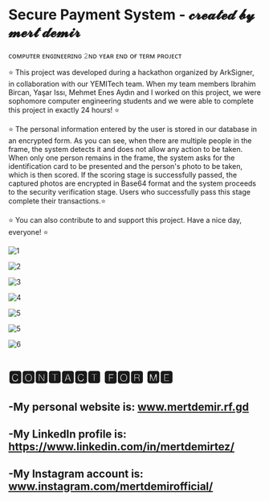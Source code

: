 # Secure Payment System - 𝓬𝓻𝓮𝓪𝓽𝓮𝓭 𝓫𝔂 𝓶𝓮𝓻𝓽 𝓭𝓮𝓶𝓲𝓻
 
ᴄᴏᴍᴘᴜᴛᴇʀ ᴇɴɢɪɴᴇᴇʀɪɴɢ 𝟸ɴᴅ ʏᴇᴀʀ ᴇɴᴅ ᴏғ ᴛᴇʀᴍ ᴘʀᴏᴊᴇᴄᴛ
 
⭐ This project was developed during a hackathon organized by ArkSigner, in collaboration with our YEMITech team. When my team members Ibrahim Bircan, Yaşar Issı, Mehmet Enes Aydın and I worked on this project, we were sophomore computer engineering students and we were able to complete this project in exactly 24 hours! ⭐

⭐ The personal information entered by the user is stored in our database in an encrypted form. As you can see, when there are multiple people in the frame, the system detects it and does not allow any action to be taken. When only one person remains in the frame, the system asks for the identification card to be presented and the person's photo to be taken, which is then scored. If the scoring stage is successfully passed, the captured photos are encrypted in Base64 format and the system proceeds to the security verification stage. Users who successfully pass this stage complete their transactions.⭐

⭐ You can also contribute to and support this project. Have a nice day, everyone! ⭐

![1](https://user-images.githubusercontent.com/101717064/228056414-5ae83d1a-cb34-48fc-bf91-67f7a51c4874.png)

![2](https://user-images.githubusercontent.com/101717064/228056425-f1b0ade2-3e6a-41e7-9cd8-ae91d3403c8b.png)

![3](https://user-images.githubusercontent.com/101717064/228056431-a9d82203-5412-44e7-ba7c-dccb0d10bc68.jpg)

![4](https://user-images.githubusercontent.com/101717064/228056435-546b815e-170e-4806-bd9c-aa80d941885a.png)

![5](https://user-images.githubusercontent.com/101717064/228056444-ed79cdbe-7b96-4a14-9d2e-e4db7f805608.png)

![5](https://user-images.githubusercontent.com/101717064/228056455-57c0e37b-80b9-492f-8258-eada6c78afa1.png)

![6](https://user-images.githubusercontent.com/101717064/228056470-fe234c6c-3979-45ac-8eec-a14664181bd0.png)

# 🅲🅾🅽🆃🅰🅲🆃 🅵🅾🆁 🅼🅴
-My personal website is: www.mertdemir.rf.gd
- 
-My LinkedIn profile is: https://www.linkedin.com/in/mertdemirtez/
-
-My Instagram account is: www.instagram.com/mertdemirofficial/
-
